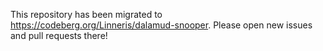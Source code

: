 This repository has been migrated to https://codeberg.org/Linneris/dalamud-snooper. Please open new issues and pull requests there!
